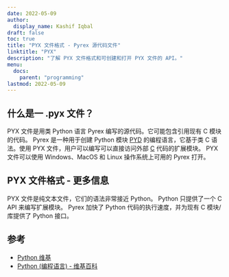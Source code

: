 ```yaml
---
date: 2022-05-09
author:
  display_name: Kashif Iqbal
draft: false
toc: true
title: "PYX 文件格式 - Pyrex 源代码文件"
linktitle: "PYX"
description: "了解 PYX 文件格式和可创建和打开 PYX 文件的 API。"
menu:
  docs:
    parent: "programming"
lastmod: 2022-05-09
---
```


## 什么是一 .pyx 文件？

PYX 文件是用类 Python 语言 Pyrex 编写的源代码。它可能包含引用现有 C 模块的代码。 Pyrex 是一种用于创建 Python 模块 [PYD](/zh/programming/pyd/) 的编程语言，它基于类 C 语法。使用 PYX 文件，用户可以编写可以直接访问外部 [C](/zh/programming/c/) 代码的扩展模块。
PYX 文件可以使用 Windows、MacOS 和 Linux 操作系统上可用的 Pyrex 打开。

## PYX 文件格式 - 更多信息

PYX 文件是纯文本文件，它们的语法非常接近 Python。 Python 只提供了一个 C API 来编写扩展模块。 Pyrex 加快了 Python 代码的执行速度，并为现有 C 模块/库提供了 Python 接口。

## 参考

* [Python 维基](https://wiki.python.org/moin/Pyrex)
* [Python (编程语言) - 维基百科](https://en.wikipedia.org/wiki/Python_(programming_language))

